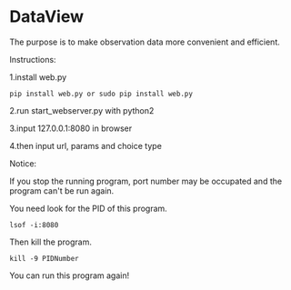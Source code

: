 # DataView
The purpose is to make observation data more convenient and efficient.

Instructions:

  1.install web.py
  
    pip install web.py or sudo pip install web.py
    
  2.run start_webserver.py with python2
  
  3.input 127.0.0.1:8080  in browser
  
  4.then input url, params and choice type
  
 Notice:
 
  If you stop the running program, port number may be occupated and the program can't be run again.
  
  You need look for the PID of this program.
  
    lsof -i:8080
    
  Then kill the program.
  
    kill -9 PIDNumber
    
  You can run this program again!
 
